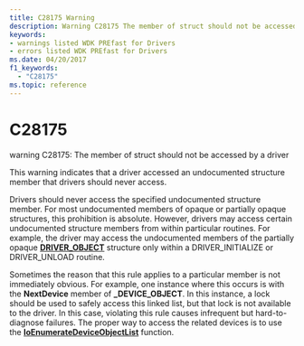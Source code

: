 ```yaml
---
title: C28175 Warning
description: Warning C28175 The member of struct should not be accessed by a driver.
keywords:
- warnings listed WDK PREfast for Drivers
- errors listed WDK PREfast for Drivers
ms.date: 04/20/2017
f1_keywords: 
  - "C28175"
ms.topic: reference
---
```


# C28175


warning C28175: The member of struct should not be accessed by a driver

This warning indicates that a driver accessed an undocumented structure member that drivers should never access.

Drivers should never access the specified undocumented structure member. For most undocumented members of opaque or partially opaque structures, this prohibition is absolute. However, drivers may access certain undocumented structure members from within particular routines. For example, the driver may access the undocumented members of the partially opaque [**DRIVER\_OBJECT**](/windows-hardware/drivers/ddi/wdm/ns-wdm-_driver_object) structure only within a DRIVER\_INITIALIZE or DRIVER\_UNLOAD routine.

Sometimes the reason that this rule applies to a particular member is not immediately obvious. For example, one instance where this occurs is with the **NextDevice** member of **\_DEVICE\_OBJECT**. In this instance, a lock should be used to safely access this linked list, but that lock is not available to the driver. In this case, violating this rule causes infrequent but hard-to-diagnose failures. The proper way to access the related devices is to use the [**IoEnumerateDeviceObjectList**](/windows-hardware/drivers/ddi/ntifs/nf-ntifs-ioenumeratedeviceobjectlist) function.

 


